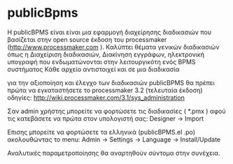 # publicBpms

Η publicBPMS είναι είναι μια εφαρμογή διαχείρησης διαδικασιών που βασίζεται στην open source έκδοση  του processmaker (http://www.processmaker.com ).
Καλύπτει θέματα γενικών διαδικασιών όπως η Διαχείριση διαδικασιών, Διακίνηση εγγράφων, ηλεκτρονική υπογραφή που ενδωματώνονται στην λειτουργικότη ενός BPMS συστήματος
Κάθε αρχείο αντιστοιχεί  και σε μια διαδικασία

για την αξιοποίηση και έλεγχο των διαδικασιών publicBPMS θα πρέπει πρώτα να εγκαταστήσετε το processmaker 3.2 (τελευταία έκδοση)
οδηγίες: http://wiki.processmaker.com/3.1/sys_administration 

Σαν admin χρήστης μπορείτε να φορτώσετε τις διαδικασίες ( *.pmx ) αφού τις κατεβάσετε να πρώτα στον υπολογιστή σας:
Designer -> Import

Επισης μπορείτε να φορτώσετε τα ελληνικά (publicBPMS.el .po) ακολουθώντας το menu:
Admin -> Settings -> Language -> Install/Update

Αναλυτικές παραμετροποίησης θα αναρτηθούν  σύντομα στην συνέχεια.
